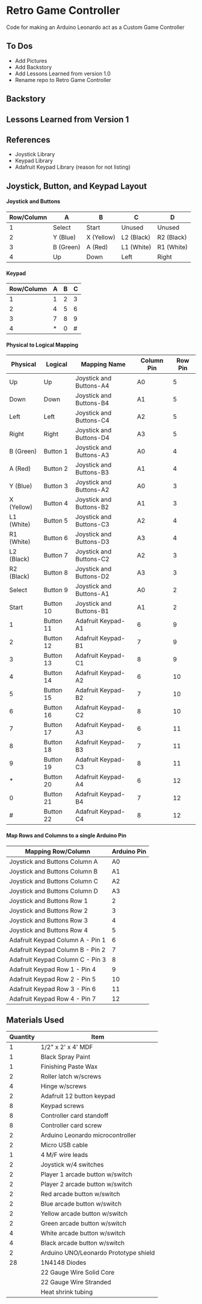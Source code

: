 # Retro Game Controller
Code for making an Arduino Leonardo act as a Custom Game Controller

## To Dos
- Add Pictures
- Add Backstory
- Add Lessons Learned from version 1.0
- Rename repo to Retro Game Controller

## Backstory

## Lessons Learned from Version 1

## References
- Joystick Library
- Keypad Library
- Adafruit Keypad Library (reason for not listing)

## Joystick, Button, and Keypad Layout
#### Joystick and Buttons
| Row/Column | A         | B          | C          | D          |
|------------|-----------|------------|------------|------------|
| 1          | Select    | Start      | Unused     | Unused     |
| 2          | Y (Blue)  | X (Yellow) | L2 (Black) | R2 (Black) |
| 3          | B (Green) | A (Red)    | L1 (White) | R1 (White) |
| 4          | Up        | Down       | Left       | Right      |
  
#### Keypad
| Row/Column | A   | B   | C   |
|------------|-----|-----|-----|
| 1          | 1   | 2   | 3   |
| 2          | 4   | 5   | 6   |
| 3          | 7   | 8   | 9   |
| 4          | *   | 0   | #   |

#### Physical to Logical Mapping
| Physical   | Logical   | Mapping Name            | Column Pin | Row Pin |
|------------|-----------|-------------------------|------------|---------|
| Up         | Up        | Joystick and Buttons-A4 | A0         | 5       |
| Down       | Down      | Joystick and Buttons-B4 | A1         | 5       |
| Left       | Left      | Joystick and Buttons-C4 | A2         | 5       |
| Right      | Right     | Joystick and Buttons-D4 | A3         | 5       |
| B (Green)  | Button 1  | Joystick and Buttons-A3 | A0         | 4       |
| A (Red)    | Button 2  | Joystick and Buttons-B3 | A1         | 4       |
| Y (Blue)   | Button 3  | Joystick and Buttons-A2 | A0         | 3       |
| X (Yellow) | Button 4  | Joystick and Buttons-B2 | A1         | 3       |
| L1 (White) | Button 5  | Joystick and Buttons-C3 | A2         | 4       |
| R1 (White) | Button 6  | Joystick and Buttons-D3 | A3         | 4       |
| L2 (Black) | Button 7  | Joystick and Buttons-C2 | A2         | 3       |
| R2 (Black) | Button 8  | Joystick and Buttons-D2 | A3         | 3       |
| Select     | Button 9  | Joystick and Buttons-A1 | A0         | 2       |
| Start      | Button 10 | Joystick and Buttons-B1 | A1         | 2       |
| 1          | Button 11 | Adafruit Keypad-A1      | 6          | 9       |
| 2          | Button 12 | Adafruit Keypad-B1      | 7          | 9       |
| 3          | Button 13 | Adafruit Keypad-C1      | 8          | 9       |
| 4          | Button 14 | Adafruit Keypad-A2      | 6          | 10      |
| 5          | Button 15 | Adafruit Keypad-B2      | 7          | 10      |
| 6          | Button 16 | Adafruit Keypad-C2      | 8          | 10      |
| 7          | Button 17 | Adafruit Keypad-A3      | 6          | 11      |
| 8          | Button 18 | Adafruit Keypad-B3      | 7          | 11      |
| 9          | Button 19 | Adafruit Keypad-C3      | 8          | 11      |
| *          | Button 20 | Adafruit Keypad-A4      | 6          | 12      |
| 0          | Button 21 | Adafruit Keypad-B4      | 7          | 12      |
| #          | Button 22 | Adafruit Keypad-C4      | 8          | 12      |

#### Map Rows and Columns to a single Arduino Pin
| Mapping Row/Column               | Arduino Pin |
|----------------------------------|-------------|
| Joystick and Buttons Column A    | A0          |
| Joystick and Buttons Column B    | A1          |
| Joystick and Buttons Column C    | A2          |
| Joystick and Buttons Column D    | A3          |
| Joystick and Buttons Row 1       | 2           |
| Joystick and Buttons Row 2       | 3           |
| Joystick and Buttons Row 3       | 4           |
| Joystick and Buttons Row 4       | 5           |
| Adafruit Keypad Column A - Pin 1 | 6           |
| Adafruit Keypad Column B - Pin 2 | 7           |
| Adafruit Keypad Column C - Pin 3 | 8           |
| Adafruit Keypad Row 1 - Pin 4    | 9           |
| Adafruit Keypad Row 2 - Pin 5    | 10          |
| Adafruit Keypad Row 3 - Pin 6    | 11          |
| Adafruit Keypad Row 4 - Pin 7    | 12          |

## Materials Used
| Quantity | Item                                  |
|----------|---------------------------------------|
| 1        | 1/2" x 2' x 4' MDF                    |
| 1        | Black Spray Paint                     |
| 1        | Finishing Paste Wax                   |
| 2        | Roller latch w/screws                 |
| 4        | Hinge w/screws                        |
| 2        | Adafruit 12 button keypad             |
| 8        | Keypad screws                         |
| 8        | Controller card standoff              |
| 8        | Controller card screw                 |
| 2        | Arduino Leonardo microcontroller      |
| 2        | Micro USB cable                       |
| 1        | 4	M/F wire leads                      |
| 2        | Joystick w/4 switches                 |
| 2        | Player 1 arcade button w/switch       |
| 2        | Player 2 arcade button w/switch       |
| 2        | Red arcade button w/switch            |
| 2        | Blue arcade button w/switch           |
| 2        | Yellow arcade button w/switch         |
| 2        | Green arcade button w/switch          |
| 4        | White arcade button w/switch          |
| 4        | Black arcade button w/switch          |
| 2        | Arduino UNO/Leonardo Prototype shield |
| 28       | 1N4148 Diodes                         |
|          | 22 Gauge Wire Solid Core              |
|          | 22 Gauge Wire Stranded                |
|          | Heat shrink tubing                    |
